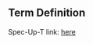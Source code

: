 ## Term Definition

Spec-Up-T link: <a href='https://weboftrust.github.io/WOT-terms/docs/glossary/keri-ox'>here</a>
